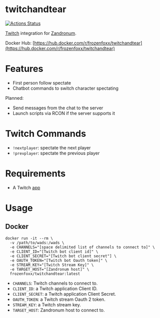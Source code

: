 # twitchandtear

[![Actions Status](https://github.com/frozenfoxx/twitchandtear/workflows/build/badge.svg)](https://github.com/frozenfoxx/twitchandtear/actions)

[Twitch](https://twitch.tv/) integration for [Zandronum](https://zandronum.com/).

Docker Hub: [https://hub.docker.com/r/frozenfoxx/twitchandtear](https://hub.docker.com/r/frozenfoxx/twitchandtear)

# Features

* First person follow spectate
* Chatbot commands to switch character spectating

Planned:
* Send messages from the chat to the server
* Launch scripts via RCON if the server supports it

# Twitch Commands

* `!nextplayer`: spectate the next player
* `!prevplayer`: spectate the previous player

# Requirements

* A Twitch [app](https://dev.twitch.tv/console/apps/create)

# Usage

## Docker

```
docker run -it --rm \
  -v /path/to/wads:/wads \
  -e CHANNELS="[space delimited list of channels to connect to]" \
  -e CLIENT_ID="[Twitch bot client id]" \
  -e CLIENT_SECRET="[Twitch bot client secret"] \
  -e OAUTH_TOKEN="[Twitch bot Oauth token]" \
  -e STREAM_KEY="[Twitch Stream Key]" \
  -e TARGET_HOST="[Zandronum host]" \
  frozenfoxx/twitchandtear:latest
```

* `CHANNELS`: Twitch channels to connect to.
* `CLIENT_ID`: a Twitch application Client ID.
* `CLIENT_SECRET`: a Twitch application Client Secret.
* `OAUTH_TOKEN`: a Twitch stream Oauth 2 token.
* `STREAM_KEY`: a Twitch stream key.
* `TARGET_HOST`: Zandronum host to connect to.